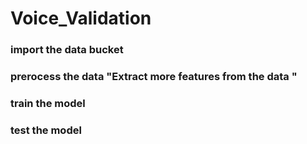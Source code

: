 # Voice_Validation


### import the data bucket
### prerocess the data "Extract more features from the data "
### train the model
### test the model
